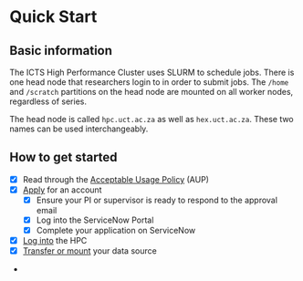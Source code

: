 # Quick Start

## Basic information

The ICTS High Performance Cluster uses SLURM to schedule jobs. There is one head node that researchers login to in order to submit jobs. The `/home` and `/scratch` partitions on the head node are mounted on all worker nodes, regardless of series. 

The head node is called `hpc.uct.ac.za` as well as `hex.uct.ac.za`. These two names can be used interchangeably. 

## How to get started


- [x] Read through the [Acceptable Usage Policy](../policy/aup.md) (AUP)
- [x] [Apply](../start/access-accounts.md) for an account
    * [x] Ensure your PI or supervisor is ready to respond to the approval email 
    * [x] Log into the ServiceNow Portal
    * [x] Complete your application on ServiceNow
- [x] [Log into](../start/login.md) the HPC
- [x] [Transfer or mount](../start/login.md) your data source
- 
